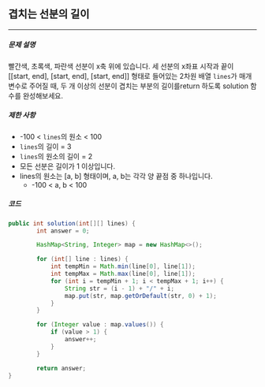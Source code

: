 ## 겹치는 선분의 길이

-----

##### 문제 설명

빨간색, 초록색, 파란색 선분이 x축 위에 있습니다. 
세 선분의 x좌표 시작과 끝이 [[start, end], [start, end], [start, end]] 형태로 들어있는 2차원 배열 `lines`가 매개변수로 주어질 때, 
두 개 이상의 선분이 겹치는 부분의 길이를return 하도록 solution 함수를 완성해보세요.



##### 제한 사항

- -100 < `lines`의 원소 < 100
- `lines`의 길이 = 3
- `lines`의 원소의 길이 = 2
- 모든 선분은 길이가 1 이상입니다.
- lines의 원소는 [a, b] 형태이며, a, b는 각각 양 끝점 중 하나입니다.
  - -100 < a, b < 100



##### 코드

```java
public int solution(int[][] lines) {
        int answer = 0;

        HashMap<String, Integer> map = new HashMap<>();

        for (int[] line : lines) {
            int tempMin = Math.min(line[0], line[1]);
            int tempMax = Math.max(line[0], line[1]);
            for (int i = tempMin + 1; i < tempMax + 1; i++) {
                String str = (i - 1) + "/" + i;
                map.put(str, map.getOrDefault(str, 0) + 1);
            }
        }

        for (Integer value : map.values()) {
            if (value > 1) {
                answer++;
            }
        }

        return answer;
}
```

